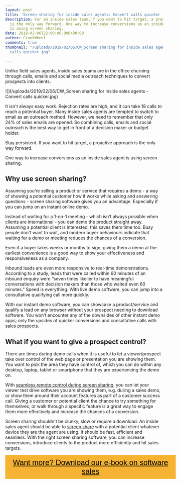 ```yaml
---
layout: post
title: 'Screen sharing for inside sales agents: Convert calls quicker '
description: For an inside sales team, f you want to hit target, a proactive approach
  is the only way forward. One way to increase conversions as an inside sales agent
  is using screen sharing.
date: 2019-02-06T22:00:00.000+00:00
author: CrankWheel
comments: true
thumbnail: "/uploads/2019/02/06/CW_Screen sharing for inside sales agents - Convert
  calls quicker.jpg"

---
```

Unlike field sales agents, inside sales teams are in the office churning through calls, emails and social media outreach techniques to convert prospects into clients.

![](/uploads/2019/02/06/CW_Screen sharing for inside sales agents - Convert calls quicker.jpg)

It isn't always easy work. Rejection rates are high, and it can take 18 calls to reach a potential buyer. Many inside sales agents are tempted to switch to email as an outreach method. However, we need to remember that only 24% of sales emails are opened. So combining calls, emails and social outreach is the best way to get in front of a decision maker or budget holder.

Stay persistent. If you want to hit target, a proactive approach is the only way forward.

One way to increase conversions as an inside sales agent is using screen sharing.

## Why use screen sharing?

Assuming you’re selling a product or service that requires a demo - a way of showing a potential customer how it works while asking and answering questions - screen sharing software gives you an advantage. Especially if you can jump on an instant online demo.

Instead of waiting for a 1-on-1 meeting - which isn’t always possible when clients are international - you can demo the product straight away. Assuming a potential client is interested, this saves them time too. Busy people don't want to wait, and modern buyer behaviours indicate that waiting for a demo or meeting reduces the chances of a conversion.

Even if a buyer takes weeks or months to sign, giving them a demo at the earliest convenience is a good way to show your effectiveness and responsiveness as a company.

Inbound leads are even more responsive to real-time demonstrations. According to a study, leads that were called within 60 minutes of an inbound enquiry were “seven times likelier to have meaningful conversations with decision makers than those who waited even 60 minutes.” Speed is everything. With live demo software, you can jump into a consultative qualifying call more quickly.

With our instant demo software, you can showcase a product/service and qualify a lead on any browser without your prospect needing to download software. You won’t encounter any of the downsides of other instant demo apps; only the upsides of quicker conversions and consultative calls with sales prospects.

## What if you want to give a prospect control?

There are times during demo calls when it is useful to let a viewer/prospect take over control of the web page or presentation you are showing them. You want to pick the area they have control of, which you can do within any desktop, laptop, tablet or smartphone that they are experiencing the demo on.

With [seamless remote control during screen sharing](https://crankwheel.com/introducing-crankwheel-remote-control/), you can let your viewer test drive software you are showing them, e.g. during a sales demo, or show them around their account features as part of a customer success call. Giving a customer or potential client the chance to try something for themselves, or walk through a specific feature is a great way to engage them more effectively and increase the chances of a conversion.

Screen sharing shouldn't be clunky, slow or require a download. An inside sales agent should be able to [screen share](https://crankwheel.com/screen-sharing/) with a potential client whatever device they are the agent are using. It should be fast, efficient and seamless. With the right screen sharing software, you can increase conversions, introduce clients to the product more efficiently and hit sales targets.

<style> .btn-signup { padding-top: 11px !important; border-radius: 0px !important; background-color: #f6b333; text-align: center; padding: 10px 20px !important; border: 0px !important; width: 100%; margin-bottom: 20px; } .btn-signup a { color: black !important; font-family: 'Titillium Web', sans-serif; font-size: 24px !important; font-weight: normal !important; } </style>

<div class="btn-signup"><a style="cursor: pointer;" href="/sign-up-to-download">Want more? Download our e-book on software sales</a></div>